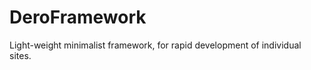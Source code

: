 DeroFramework
=============

Light-weight minimalist framework, for rapid development of individual sites.

